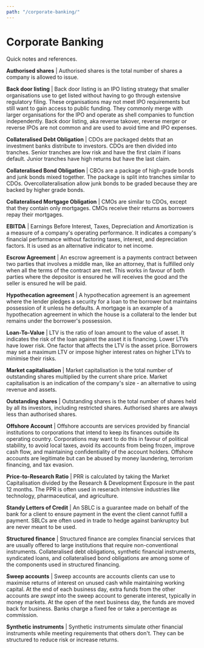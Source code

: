 ```yaml
---
path: "/corporate-banking/"
---
```


# Corporate Banking
Quick notes and references.

**Authorised shares** | Authorised shares is the total number of shares a company is allowed to issue.

**Back door listing** | Back door listing is an IPO listing strategy that smaller organisations use to get listed without having to go through extensive regulatory filing. These organisations may not meet IPO requirements but still want to gain access to public funding. They commonly merge with larger organisations for the IPO and operate as shell companies to function independently. Back door listing, aka reverse takover, reverse merger or reverse IPOs are not common and are used to avoid time and IPO expenses.

**Collateralised Debt Obligation** | CDOs are packaged debts that an investment banks distribute to investors. CDOs are then divided into tranches. Senior tranches are low risk and have the first claim if loans default. Junior tranches have high returns but have the last claim.

**Collateralised Bond Obligation** | CBOs are a package of high-grade bonds and junk bonds mixed together. The package is split into tranches similar to CDOs. Overcollateralisation allow junk bonds to be graded because they are backed by higher grade bonds.

**Collateralised Mortgage Obligation** | CMOs are similar to CDOs, except that they contain only mortgages. CMOs receive their returns as borrowers repay their mortgages.

**EBITDA** | Earnings Before Interest, Taxes, Depreciation and Amortization is a measure of a company's operating performance. It indicates a company's financial performance without factoring taxes, interest, and depreciation factors. It is used as an alternative indicator to net income.

**Escrow Agreement** | An escrow agreement is a payments contract between two parties that involves a middle man, like an attorney, that is fulfilled only when all the terms of the contract are met. This works in favour of both parties where the depositor is ensured he will receives the good and the seller is ensured he will be paid.

**Hypothecation agreement** | A hypothecation agreement is an agreement where the lender pledges a security for a loan to the borrower but maintains possession of it unless he defaults. A mortgage is an example of a hypothecation agreement in which the house is a collateral to the lender but remains under the borrower's possession.

**Loan-To-Value** | LTV is the ratio of loan amount to the value of asset. It indicates the risk of the loan against the asset it is financing. Lower LTVs have lower risk. One factor that affects the LTV is the asset price. Borrowers may set a maximum LTV or impose higher interest rates on higher LTVs to minimise their risks.

**Market capitalisation** | Market capitalisation is the total number of outstanding shares multiplied by the current share price. Market capitalisation is an indication of the company's size - an alternative to using revenue and assets.

**Outstanding shares** | Outstanding shares is the total number of shares held by all its investors, including restricted shares. Authorised shares are always less than authorised shares.

**Offshore Account** | Offshore accounts are services provided by financial institutions to corporations that intend to keep its finances outside its operating country. Corporations may want to do this in favour of political stability, to avoid local taxes, avoid its accounts from being frozen, improve cash flow, and maintaining confidentiality of the account holders. Offshore accounts are legitimate but can be abused by money laundering, terrorism financing, and tax evasion.

**Price-to-Research Ratio** | PRR is calculated by taking the Market Capitalisation divided by the Research & Development Exposure in the past 12 months. The PPR is often used in reserach intensive industries like technology, pharmaceutical, and agriculture.

**Standy Letters of Credit** | An SBLC is a guarantee made on behalf of the bank for a client to ensure payment in the event the client cannot fulfill a payment. SBLCs are often used in trade to hedge against bankruptcy but are never meant to be used.

**Structured finance** | Structured finance are complex financial services that are usually offered to large institutions that require non-conventional instruments. Collateralised debt obligations, synthetic financial instruments, syndicated loans, and collateralised bond obligations are among some of the components used in structured financing.

**Sweep accounts** | Sweep accounts are accounts clients can use to maximise returns of interest on unused cash while maintaining working capital. At the end of each business day, extra funds from the other accounts are _swept_ into the sweep account to generate interest, typically in money markets. At the open of the next business day, the funds are moved back for business. Banks charge a fixed fee or take a percentage as commission.

**Synthetic instruments** | Synthetic instruments simulate other financial instruments while meeting requirements that others don't. They can be structured to reduce risk or increase returns.
